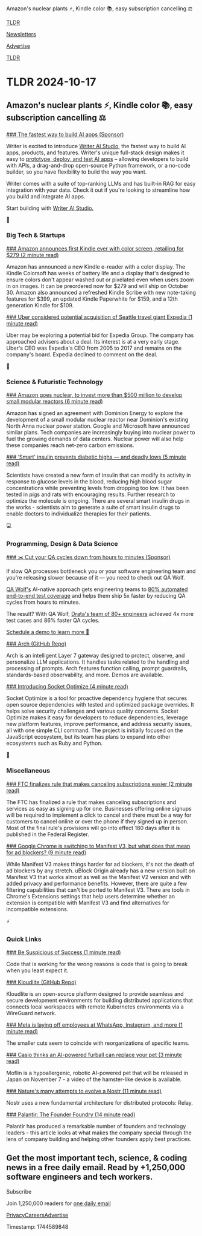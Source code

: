 Amazon's nuclear plants ⚡, Kindle color 📚, easy subscription cancelling ⚖️

[TLDR](/)

[Newsletters](/newsletters)

[Advertise](https://advertise.tldr.tech/)

[TLDR](/)

# TLDR 2024-10-17

## Amazon's nuclear plants ⚡, Kindle color 📚, easy subscription cancelling ⚖️

### 

[### The fastest way to build AI apps (Sponsor)](https://writer.com/product/ai-studio/?utm_source=tldr&amp;utm_medium=newsletter&amp;utm_campaign=ai_studio)

Writer is excited to introduce [Writer AI Studio](https://writer.com/product/ai-studio/?utm_source=tldr&utm_medium=newsletter&utm_campaign=ai_studio), the fastest way to build AI apps, products, and features. Writer's unique full-stack design makes it easy to [prototype, deploy, and test AI apps](https://writer.com/product/ai-studio/?utm_source=tldr&utm_medium=newsletter&utm_campaign=ai_studio) – allowing developers to build with APIs, a drag-and-drop open-source Python framework, or a no-code builder, so you have flexibility to build the way you want.

Writer comes with a suite of top-ranking LLMs and has built-in RAG for easy integration with your data. Check it out if you're looking to streamline how you build and integrate AI apps.

Start building with [Writer AI Studio.](https://writer.com/product/ai-studio/?utm_source=tldr&utm_medium=newsletter&utm_campaign=ai_studio)

📱

### Big Tech & Startups

[### Amazon announces first Kindle ever with color screen, retailing for $279 (2 minute read)](https://www.cnbc.com/2024/10/16/amazon-announces-colorsoft-first-kindle-with-color-screen-for-279.html?utm_source=tldrnewsletter)

Amazon has announced a new Kindle e-reader with a color display. The Kindle Colorsoft has weeks of battery life and a display that's designed to ensure colors don't appear washed out or pixelated even when users zoom in on images. It can be preordered now for $279 and will ship on October 30. Amazon also announced a refreshed Kindle Scribe with new note-taking features for $399, an updated Kindle Paperwhite for $159, and a 12th generation Kindle for $109.

[### Uber considered potential acquisition of Seattle travel giant Expedia (1 minute read)](https://www.geekwire.com/2024/report-uber-considered-potential-acquisition-of-seattle-travel-giant-expedia/?utm_source=tldrnewsletter)

Uber may be exploring a potential bid for Expedia Group. The company has approached advisers about a deal. Its interest is at a very early stage. Uber's CEO was Expedia's CEO from 2005 to 2017 and remains on the company's board. Expedia declined to comment on the deal.

🚀

### Science & Futuristic Technology

[### Amazon goes nuclear, to invest more than $500 million to develop small modular reactors (6 minute read)](https://www.cnbc.com/2024/10/16/amazon-goes-nuclear-investing-more-than-500-million-to-develop-small-module-reactors.html?utm_source=tldrnewsletter)

Amazon has signed an agreement with Dominion Energy to explore the development of a small modular nuclear reactor near Dominion's existing North Anna nuclear power station. Google and Microsoft have announced similar plans. Tech companies are increasingly buying into nuclear power to fuel the growing demands of data centers. Nuclear power will also help these companies reach net-zero carbon emissions.

[### ‘Smart' insulin prevents diabetic highs — and deadly lows (5 minute read)](https://www.nature.com/articles/d41586-024-03357-7?utm_medium=Social&amp;utm_campaign=nature&amp;utm_source=Twitter#Echobox=1729096135)

Scientists have created a new form of insulin that can modify its activity in response to glucose levels in the blood, reducing high blood sugar concentrations while preventing levels from dropping too low. It has been tested in pigs and rats with encouraging results. Further research to optimize the molecule is ongoing. There are several smart insulin drugs in the works - scientists aim to generate a suite of smart insulin drugs to enable doctors to individualize therapies for their patients.

💻

### Programming, Design & Data Science

[### ✂️ Cut your QA cycles down from hours to minutes (Sponsor)](https://www.qawolf.com/?utm_campaign=ScaleAutomatedQA09032024&amp;utm_source=tldr&amp;utm_medium=newsletter)

If slow QA processes bottleneck you or your software engineering team and you're releasing slower because of it — you need to check out QA Wolf.

[QA Wolf's](https://www.qawolf.com/?utm_campaign=ScaleAutomatedQA09032024&utm_source=tldr&utm_medium=newsletter) AI-native approach gets engineering teams to [80% automated end-to-end test coverage](https://www.qawolf.com/?utm_campaign=ScaleAutomatedQA09032024&utm_source=tldr&utm_medium=newsletter) and helps them ship 5x faster by reducing QA cycles from hours to minutes.

The result? With QA Wolf, [Drata's team of 80+ engineers](https://www.qawolf.com/case-studies/drata?utm_campaign=CutQACycles07182024&utm_source=tldr&utm_medium=newsletter) achieved 4x more test cases and 86% faster QA cycles.

[Schedule a demo to learn more 🐺](https://www.qawolf.com/?utm_campaign=ScaleAutomatedQA09032024&utm_source=tldr&utm_medium=newsletter)

[### Arch (GitHub Repo)](https://github.com/katanemo/arch?utm_source=tldrnewsletter)

Arch is an intelligent Layer 7 gateway designed to protect, observe, and personalize LLM applications. It handles tasks related to the handling and processing of prompts. Arch features function calling, prompt guardrails, standards-based observability, and more. Demos are available.

[### Introducing Socket Optimize (4 minute read)](https://socket.dev/blog/introducing-socket-optimize?a=1&amp;utm_source=tldrnewsletter)

Socket Optimize is a tool for proactive dependency hygiene that secures open source dependencies with tested and optimized package overrides. It helps solve security challenges and various quality concerns. Socket Optimize makes it easy for developers to reduce dependencies, leverage new platform features, improve performance, and address security issues, all with one simple CLI command. The project is initially focused on the JavaScript ecosystem, but its team has plans to expand into other ecosystems such as Ruby and Python.

🎁

### Miscellaneous

[### FTC finalizes rule that makes canceling subscriptions easier (2 minute read)](https://www.axios.com/2024/10/16/cancel-subscription-ftc-rule?utm_source=tldrnewsletter)

The FTC has finalized a rule that makes canceling subscriptions and services as easy as signing up for one. Businesses offering online signups will be required to implement a click to cancel and there must be a way for customers to cancel online or over the phone if they signed up in person. Most of the final rule's provisions will go into effect 180 days after it is published in the Federal Register.

[### Google Chrome is switching to Manifest V3, but what does that mean for ad blockers? (9 minute read)](https://www.xda-developers.com/google-chrome-manifest-v3-ad-blockers/?utm_source=tldrnewsletter)

While Manifest V3 makes things harder for ad blockers, it's not the death of ad blockers by any stretch. uBlock Origin already has a new version built on Manifest V3 that works almost as well as the Manifest V2 version and with added privacy and performance benefits. However, there are quite a few filtering capabilities that can't be ported to Manifest V3. There are tools in Chrome's Extensions settings that help users determine whether an extension is compatible with Manifest V3 and find alternatives for incompatible extensions.

⚡

### Quick Links

[### Be Suspicious of Success (1 minute read)](https://buttondown.com/hillelwayne/archive/be-suspicious-of-success/?utm_source=tldrnewsletter)

Code that is working for the wrong reasons is code that is going to break when you least expect it.

[### Kloudlite (GitHub Repo)](https://github.com/kloudlite/kloudlite?utm_source=tldrnewsletter)

Kloudlite is an open-source platform designed to provide seamless and secure development environments for building distributed applications that connects local workspaces with remote Kubernetes environments via a WireGuard network.

[### Meta is laying off employees at WhatsApp, Instagram, and more (1 minute read)](https://www.theverge.com/2024/10/16/24272195/meta-layoffs-whatsapp-instagram-reality-labs?utm_source=tldrnewsletter)

The smaller cuts seem to coincide with reorganizations of specific teams.

[### Casio thinks an AI-powered furball can replace your pet (3 minute read)](https://www.popsci.com/technology/casio-moflin-ai-pet/?utm_source=tldrnewsletter)

Moflin is a hypoallergenic, robotic AI-powered pet that will be released in Japan on November 7 - a video of the hamster-like device is available.

[### Nature's many attempts to evolve a Nostr (11 minute read)](https://newsletter.squishy.computer/p/natures-many-attempts-to-evolve-a?utm_source=tldrnewsletter)

Nostr uses a new fundamental architecture for distributed protocols: Relay.

[### Palantir: The Founder Foundry (14 minute read)](https://apoorv03.com/p/palantir-the-founder-foundry?utm_source=tldrnewsletter)

Palantir has produced a remarkable number of founders and technology leaders - this article looks at what makes the company special through the lens of company building and helping other founders apply best practices.

## Get the most important tech, science, & coding news in a free daily email. Read by +1,250,000 software engineers and tech workers.

Subscribe

Join 1,250,000 readers for [one daily email](/api/latest/tech)

[Privacy](/privacy)[Careers](https://jobs.ashbyhq.com/tldr.tech)[Advertise](/tech/advertise)

Timestamp: 1744589848